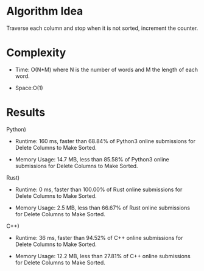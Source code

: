 # Algorithm Idea

Traverse each column and stop when it is not sorted, increment the counter.

# Complexity

- Time: O(N\*M) where N is the number of words and M the length of each word.

- Space:O(1)

# Results

Python)

- Runtime: 160 ms, faster than 68.84% of Python3 online submissions for Delete Columns to Make Sorted.

- Memory Usage: 14.7 MB, less than 85.58% of Python3 online submissions for Delete Columns to Make Sorted.

Rust)

- Runtime: 0 ms, faster than 100.00% of Rust online submissions for Delete Columns to Make Sorted.

- Memory Usage: 2.5 MB, less than 66.67% of Rust online submissions for Delete Columns to Make Sorted.

C++)

- Runtime: 36 ms, faster than 94.52% of C++ online submissions for Delete Columns to Make Sorted.

- Memory Usage: 12.2 MB, less than 27.81% of C++ online submissions for Delete Columns to Make Sorted.
